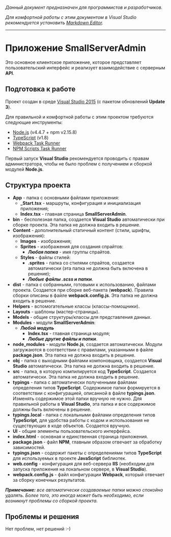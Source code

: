 ﻿*Данный документ предназначен для программистов и разработчиков.*

*﻿Для комфортной работы с этим документом в Visual Studio рекомендуется установить [Markdown Editor](https://visualstudiogallery.msdn.microsoft.com/eaab33c3-437b-4918-8354-872dfe5d1bfe).*

---

# Приложение SmallServerAdmin

Это основное клиентское приложение, которое представляет пользовательский интерфейс и реализует взаимодействие с серверным **API**.

## Подготовка к работе

Проект создан в среде [Visual Studio 2015](https://www.visualstudio.com) (с пакетом обновлений **Update 3**).

Для правильной и комфортной работы с этим проектом требуются следующие инструменты:

* [Node.js](https://nodejs.org/) (v4.4.7 + npm v2.15.8)
* [TypeScript](https://www.typescriptlang.org/) (v1.8)
* [Webpack Task Runner](https://visualstudiogallery.msdn.microsoft.com/5497fd10-b1ba-474c-8991-1438ae47012a)
* [NPM Scripts Task Runner](https://visualstudiogallery.msdn.microsoft.com/8f2f2cbc-4da5-43ba-9de2-c9d08ade4941)

Первый запуск **Visual Studio** рекомендуется проводить с правам администратора, чтобы не было проблем с получением и сборкой модулей **Node.js**.

## Структура проекта

* **App** - папка с основными файлами приложения:
  * **_Start.tsx** - маршруты, конфигурация и инициализация приложения;
  * **Index.tsx** - главная страница **SmallServerAdmin**.
* **bin** - бесполезная папка, создается **Visual Studio** автоматически при сборке проекта. Эта папка не должна входить в решение.
* **Content** - дополнительный статичный контент (стили, шрифты, изображения):
  * **Images** - изображения;
  * **Sprites** - изображения для создания спрайтов:
    * ***Любая папка*** - имя группы спрайтов.
  * **Styles** - файлы стилей:
    * **.sprites** - папка со стилями спрайтов, создается автоматически (эта папка не должна быть включена в решение);
    * ***Любые файлы .scss и папки***.
* **dist** - папка с собранными, готовыми к использованию, файлами проекта. Создается при сборке веб-пакета (**webpack**). Правила сборки описаны в файле **webpack.config.js**. Эта папка не должна входить в решение.
* **Helpers** - вспомогательные классы (классы-помощники).
* **Layouts** - шаблоны (мастер-страницы).
* **Models** - общие структуры/классы для представления данных.
* **Modules** - модули **SmallServerAdmin**:
  * ***Любой модуль***
    * **Index.tsx** - главная страница модуля;
    * ***Любые другие файлы и папки***.
* **node_modules** - модули **Node.js**, создается автоматически. Модули загружаются в соответствии с правилами, указанными в файле **package.json**. Эта папка не должна входить в решение.
* **obj** - папка с выходными файлами компоновщика, создается **Visual Studio** автоматически. Эта папка не должна входить в решение.
* **src** - папка, в которую компилируется код **TypeScript**. Создается автоматически. Эта папка не должна входить в решение.
* **typings** - папка с автоматически полученными файлами определения типов **TypeScript**. Содержимое папки формируется в соответствии с конфигурацией, описанной в файле **typings.json**. Изменять содержимое этой папки вручную не нужно. Для правильной работы в **Visual Studio**, эта папка и все содержимое должны быть включены в решение.
* **typings.local** - папка с локальными файлами определения типов **TypeScript**, для удобства работы с кодом и использования не существующих в коде объектов. Создается вручную.
* **UI** - общие элементы пользовательского интерфейса.
* **index.html** - основная и единственная страница приложения.
* **package.json** - файл **NPM**, главным образом отвечает за обработку зависимостей.
* **typings.json** - содержит пакеты с определениями типов **TypeScript** для используемых в проекте **JavaScript** библиотек.
* **web.config** - конфигурация для веб-сервера **IIS** (необходим для запуска приложения на локальном сервере, в **Visual Studio**).
* **webpack.config.js** - файл конфигурации **Webpack**, который отвечает за сборку конечных результатов.

***Примечание:** все автоматически создаваемые папки можно спокойно удалять. Более того, это иногда может быть необходимо, если возникнут проблемы со сборкой проекта.*

## Проблемы и решения

Нет проблем, нет решений :-)
